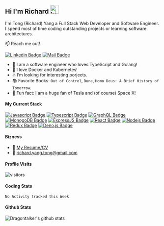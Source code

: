 ## Hi I'm Richard <img src="https://user-images.githubusercontent.com/1303154/88677602-1635ba80-d120-11ea-84d8-d263ba5fc3c0.gif" width="28px" alt="hi">

I'm Tong (Richard) Yang a Full Stack Web Developer and Software Engineer. I spend most of time coding outstanding projects or learning software architectures.

:mailbox: Reach me out!

[![Linkedin Badge](<https://img.shields.io/badge/-Tong(Richard)-0e76a8?style=flat&labelColor=0e76a8&logo=linkedin&logoColor=white>)](https://www.linkedin.com/in/richard-yang-tong/) [![Mail Badge](https://img.shields.io/badge/-richard.yang.tong@gmail.com-c0392b?style=flat&labelColor=c0392b&logo=gmail&logoColor=white)](richard.yang.tong@gmail.com)

<!-- TODO: Add last video link -->

- 🐉 I am a software engineer who loves TypeScript and Golang!
- 🐳 I love Docker and Kubernetes!
- :fire: I’m looking for interesting porjects.
- :books: Favorite Books: `Out of Control`, `Dune`, `Homo Deus: A Brief History of Tomorrow`.
- 🚀 Fun fact: I am a huge fan of Tesla and (of course) Space X!

#### My Current Stack

<!-- TODO: Make technologies links takes you to repositories -->

[![Javascript Badge](https://img.shields.io/badge/-Javascript-F0DB4F?style=for-the-badge&labelColor=black&logo=javascript&logoColor=F0DB4F)](#) [![Typescript Badge](https://img.shields.io/badge/-Typescript-007acc?style=for-the-badge&labelColor=black&logo=typescript&logoColor=007acc)](#) [![GraphQL Badge](https://img.shields.io/badge/-GraphQl-e535ab?style=for-the-badge&labelColor=black&logo=graphql&logoColor=e535ab)](#) [![MonogoDB Badge](https://img.shields.io/badge/-MongoDB-4DB33D?style=for-the-badge&labelColor=black&logo=mongodb&logoColor=3FA037)](#) [![ExpressJS Badge](https://img.shields.io/badge/-Express.JS-FF781F?style=for-the-badge&labelColor=black&logo=express&logoColor=FF781F)](#) [![React Badge](https://img.shields.io/badge/-React-61DBFB?style=for-the-badge&labelColor=black&logo=react&logoColor=61DBFB)](#) [![Nodejs Badge](https://img.shields.io/badge/-Node.js-3C873A?style=for-the-badge&labelColor=black&logo=node.js&logoColor=3C873A)](#) [![Redux Badge](https://img.shields.io/badge/-Redux-764abc?style=for-the-badge&labelColor=black&logo=redux&logoColor=764abc)](#) [![Deno.js Badge](https://img.shields.io/badge/-DENO.JS-4c4c4c?style=for-the-badge&labelColor=black&logo=deno&logoColor=4c4c4c)](#)

#### Bizness

- :paperclip: [My Resume/CV](https://docs.google.com/document/d/172MHlXEIeXijrEXjlA4M_-OV4Es8vsq0tPKOkXW4oAQ/edit?usp=sharing)
- :email: richard.yang.tong@gmail.com

#### Profile Visits

![visitors](https://visitor-badge.glitch.me/badge?page_id=dragontalker.dragontalker)

#### Coding Stats

<!--START_SECTION:waka-->
```text
No Activity tracked this Week
```
<!--END_SECTION:waka-->

#### Github Stats

![Dragontalker's github stats](https://github-readme-stats.vercel.app/api?username=dragontalker&count_private=true&theme=radical&hide=contribs)
